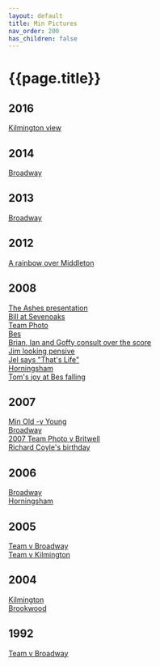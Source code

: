 ```yaml
---
layout: default
title: Min Pictures
nav_order: 200
has_children: false
---
```


# {{page.title}}


## 2016

[Kilmington view](../2016/kilmington.jpg)

## 2014

[Broadway](../2014/broadway-and-horton)<br />

## 2013

[Broadway](../2013/broadway-and-horton)<br />

## 2012

[A rainbow over Middleton](../2012/middleton-stoney)

## 2008

[The Ashes presentation](../2008/broadway-and-horton)<br />
[Bill at Sevenoaks](../2008/tappers)<br />
[Team Photo](../2008/20080518.jpg)<br />
[Bes](../2008/20080622.jpg)<br />
[Brian, Ian and Goffy consult over the score](../2008/20080710-2.jpg)<br />
[Jim looking pensive](../2008/20080710.jpg)<br />
[Jel says "That's Life"](../2008/20080712.jpg)<br />
[Horningsham](../2008/horningsham)<br />
[Tom's joy at Bes falling](../2008/old-min-young-min)


## 2007

[Min Old -v Young](../2007/old-min-young-min)<br />
[Broadway](../2007/broadway-and-horton)<br />
[2007 Team Photo v Britwell](../2007/britwell-salome)<br />
[Richard Coyle's birthday](../2007/horningsham)<br />

## 2006

[Broadway](../2006/broadway-and-horton)<br />
[Horningsham](../2006/horningsham)

## 2005

[Team v Broadway](../2005/broadway-and-horton)<br />
[Team v Kilmington](../2005/kilmington-and-stourton)

## 2004

[Kilmington](../2004/kilmington-and-stourton)<br />
[Brookwood](../2004/brookwood)

## 1992

[Team v Broadway](../1992/broadway-and-horton)